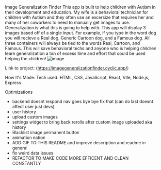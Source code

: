 Image Generalization Finder
This app is built to help children with Autism in their development and education. My wife is a behavioral technician for children with Autism and they often use an excersize that requires her and many of her coworkers to need to manually get images to use. Generalization is what this is going to help with. This app will display 3 images based off of a single input. For example, if you type in the word dog you will recieve a Real dog, Generic Cartoon dog, and a Famous dog. All three containers will always be tied to the words Real, Cartoon, and Famous. This will save behavioral techs and anyone who is helping children learn generalization a ton of excess time and effort that could be used helping the children!
![image]([https://cdn.discordapp.com/attachments/735946723016442008/1055775070938726400/image.png](https://cdn.discordapp.com/attachments/735946770210619555/1057177196554362910/image.png))

Link to project: (https://imagegeneralizationfinder.cyclic.app/)

How It's Made:
Tech used: HTML, CSS, JavaScript, React, Vite, Node.js, Express

Optimizations
<ul>
 <li> backend doesnt respond nav goes bye bye fix that  (can do last doesnt affect user just devs)</li>
 <li>user history</li>
 <li>upload custom images</li>
 <li> settings widget to bring back rerolls after custom image uploaded aka history</li>
 <li> Blacklist image permanent button </li>
 <li>animation nation</li>
 <li> ADD GIF TO THIS README and improve description and readme in general </li>
 <li> fix weird data issues </li>
 <li> REFACTOR TO MAKE CODE MORE EFFICENT AND CLEAN CONSTANTLY </li>
 
</ul>


